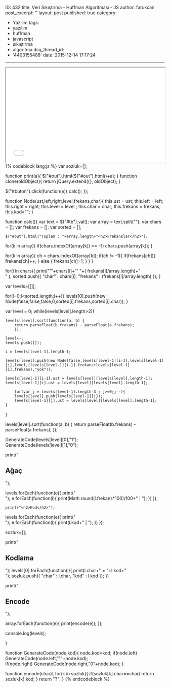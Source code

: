 ID: 432
title: Veri Sıkıştırma - Huffman Algoritması - JS
author: farukcan
post_excerpt: ''
layout: post
published: true
category:
  - Yazılım
tags:
  - yazılım
  - huffman
  - javascript
  - sıkıştırma
  - algoritma
dsq_thread_id:
  - '4403155488'
date: 2015-12-14 17:17:24
---
<iframe src="/html/huffman.html" height=300 width="100%"></iframe>
{% codeblock lang:js %}
 var sozluk=[];

function print(a){
	$("#out").html($("#out").html()+a);
}
function clone(oldObject){
	return jQuery.extend({}, oldObject);
}

$("#buton").click(function(e){
	calc();
});


function Node(ust,left,right,level,frekans,char){
	this.ust = ust;
  this.left = left;
  this.right = right;
  this.level = level ;
  this.char = char;
  this.frekans = frekans;
  this.kod="";
}

function calc(){
  var text = $("#tb").val();
  var array = text.split("");
  var chars = [];
  var frekans = [];
  var sorted = [];

	$("#out").html("Toplam : "+array.length+"<h2>Frekanslar</h2>");

  for(k in array){
    if(chars.indexOf(array[k]) == -1)
      chars.push(array[k]);
  }

  for(k in array){
      ch = chars.indexOf(array[k]);
      if(ch != -1){
        if(frekans[ch]){
          frekans[ch]++;
        }
        else
        {
          frekans[ch]=1;
        }
      }
  }

  for(i in chars){
    print("'"+chars[i]+"' "+( frekans[i]/array.length)+"<br>" );
    sorted.push({
    	"char" : chars[i],
      "frekans" : (frekans[i]/array.length)
    });
  }


  var levels=[[]];

  for(i=0;i<sorted.length;i++){
  		levels[0].push(new Node(false,false,false,0,sorted[i].frekans,sorted[i].char));
  }

  var level = 0;
  while(levels[level].length>2){

    levels[level].sort(function(a, b) {
    	return parseFloat(b.frekans) - parseFloat(a.frekans);
		});

    level++;
    levels.push([]);

    i = levels[level-1].length-1;

    levels[level].push(new Node(false,levels[level-1][i-1],levels[level-1][i],level,(levels[level-1][i-1].frekans+levels[level-1][i].frekans),"yok"));

    levels[level-1][i-1].ust = levels[level][levels[level].length-1];
    levels[level-1][i].ust = levels[level][levels[level].length-1];     

		for(var j = levels[level-1].length-3 ; j>=0;j--){
      	levels[level].push(levels[level-1][j]);
        levels[level-1][j].ust = levels[level][levels[level].length-1];
    }


  }

   levels[level].sort(function(a, b) {
    	return parseFloat(b.frekans) - parseFloat(a.frekans);
	});



  GenerateCode(levels[level][0],"1");  
  GenerateCode(levels[level][1],"0");







  print("<h2>Ağaç</h2>");



  levels.forEach(function(e){
  	print("<br>");
    e.forEach(function(l){
    	print(Math.round(l.frekans*100)/100+" | ");
    })
  });

    print("<h2>Kod</h2>");



  levels.forEach(function(e){
  	print("<br>");
    e.forEach(function(l){
    	print(l.kod+" | ");
    })
  });

  sozluk=[];

  print("<h2>Kodlama</h2>");
      levels[0].forEach(function(l){
    	print(l.char+" = "+l.kod+" <br> ");
      sozluk.push({
      	"char" : l.char,
        "kod" : l.kod
      });
    })

  print("<h2>Encode</h2>");

  array.forEach(function(e){
  	print(encode(e));
  });

  console.log(levels);


}


function GenerateCode(node,kod){
  	node.kod=kod;
    if(node.left)
  		GenerateCode(node.left,"1"+node.kod);  	
    if(node.right)
    	GenerateCode(node.right,"0"+node.kod);
}

function encode(char){
  for(k in sozluk){
  	if(sozluk[k].char==char)
    	return sozluk[k].kod;
  }
  return "?";
}
{% endcodeblock %}